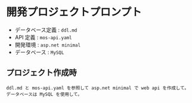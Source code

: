 # 開発プロジェクトプロンプト


- データベース定義 : `ddl.md`
- API 定義 : `mos-api.yaml`
- 開発環境 : `asp.net minimal`
- データベース : `MySQL`

## プロジェクト作成時

```
ddl.md と mos-api.yaml を参照して asp.net minimal で web api を作成して。
データベースは MySQL を使用して。
```
